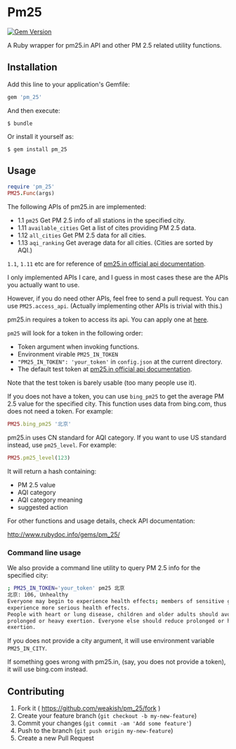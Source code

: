# Pm25

[![Gem Version](https://badge.fury.io/rb/pm_25.svg)](http://badge.fury.io/rb/pm_25)

A Ruby wrapper for pm25.in API and other PM 2.5 related utility functions.

## Installation

Add this line to your application's Gemfile:

```ruby
gem 'pm_25'
```

And then execute:

    $ bundle

Or install it yourself as:

    $ gem install pm_25

## Usage

```ruby
require 'pm_25'
PM25.Func(args)
```

The following APIs of pm25.in are implemented:

- 1.1 `pm25` Get PM 2.5 info of all stations in the specified city.
- 1.11 `available_cities` Get a list of cites providing PM 2.5 data.
- 1.12 `all_cities` Get PM 2.5 data for all cities.
- 1.13 `aqi_ranking` Get average data for all cities. (Cities are sorted by
AQI.)

`1.1`, `1.11` etc are for reference of [pm25.in official api
documentation][api_doc].

[api_doc]: http://www.pm25.in/api_doc

I only implemented APIs I care, and I guess in most cases these are the APIs
you actually want to use.

However, if you do need other APIs, feel free to send a pull request.
You can use `PM25.access_api`. (Actually implementing other APIs is trivial
with this.)

pm25.in requires a token to access its api.
You can apply one at [here][api_doc].

`pm25` will look for a token in the following order:

- Token argument when invoking functions.
- Environment virable `PM25_IN_TOKEN`
- `"PM25_IN_TOKEN": 'your_token'` in `config.json` at the current directory.
- The default test token at [pm25.in official api documentation][api_doc].

Note that the test token is barely usable (too many people use it).

If you does not have a token, you can use `bing_pm25` to get the average
PM 2.5 value for the specified city.
This function uses data from bing.com, thus does not need a token.
For example:

```ruby
PM25.bing_pm25 '北京'
```

pm25.in uses CN standard for AQI category.
If you want to use US standard instead, use `pm25_level`.
For example:

```ruby
PM25.pm25_level(123)
```

It will return a hash containing:

- PM 2.5 value
- AQI category
- AQI category meaning
- suggested action

For other functions and usage details, check API documentation:

http://www.rubydoc.info/gems/pm_25/

### Command line usage

We also provide a command line utility to query PM 2.5 info for the
specified city:

```sh
; PM25_IN_TOKEN='your_token' pm25 北京
北京: 106, Unhealthy
Everyone may begin to experience health effects; members of sensitive groups may
experience more serious health effects.
People with heart or lung disease, children and older adults should avoid
prolonged or heavy exertion. Everyone else should reduce prolonged or heavy
exertion.
```

If you does not provide a city argument, it will use environment variable `PM25_IN_CITY`.

If something goes wrong with pm25.in, (say, you does not provide a token), it
 will use bing.com instead.

## Contributing

1. Fork it ( https://github.com/weakish/pm_25/fork )
2. Create your feature branch (`git checkout -b my-new-feature`)
3. Commit your changes (`git commit -am 'Add some feature'`)
4. Push to the branch (`git push origin my-new-feature`)
5. Create a new Pull Request
